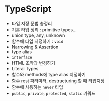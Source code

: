 # TypeScript

* 타입 지정 문법 총정리
* 기본 타입 정리 : primitive types...
* union type, any, unknown
* 함수에 타입 지정하기 : `void`
* Narrowing & Assertion
* type alias
* `interface`
* HTML 조작과 변경하기
* Literal Types
* 함수와 methods에 type alias 지정하기
* 함수 rest 파라미터, destructuring 할 때 타입지정
* 함수에 사용하는 `never` 타입
* `public`, `private`, `protected`, `static` 키워드